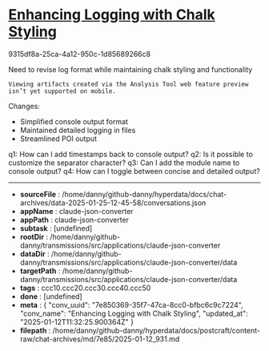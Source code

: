 # [Enhancing Logging with Chalk Styling](https://claude.ai/chat/7e850369-35f7-47ca-8cc0-bfbc6c9c7224)

9315df8a-25ca-4a12-950c-1d85689266c8

 <antThinking>Need to revise log format while maintaining chalk styling and functionality</antThinking>
```
Viewing artifacts created via the Analysis Tool web feature preview isn’t yet supported on mobile.
```



Changes:
- Simplified console output format 
- Maintained detailed logging in files
- Streamlined POI output

q1: How can I add timestamps back to console output?
q2: Is it possible to customize the separator character?
q3: Can I add the module name to console output?
q4: How can I toggle between concise and detailed output?

---

* **sourceFile** : /home/danny/github-danny/hyperdata/docs/chat-archives/data-2025-01-25-12-45-58/conversations.json
* **appName** : claude-json-converter
* **appPath** : claude-json-converter
* **subtask** : [undefined]
* **rootDir** : /home/danny/github-danny/transmissions/src/applications/claude-json-converter
* **dataDir** : /home/danny/github-danny/transmissions/src/applications/claude-json-converter/data
* **targetPath** : /home/danny/github-danny/transmissions/src/applications/claude-json-converter/data
* **tags** : ccc10.ccc20.ccc30.ccc40.ccc50
* **done** : [undefined]
* **meta** : {
  "conv_uuid": "7e850369-35f7-47ca-8cc0-bfbc6c9c7224",
  "conv_name": "Enhancing Logging with Chalk Styling",
  "updated_at": "2025-01-12T11:32:25.900364Z"
}
* **filepath** : /home/danny/github-danny/hyperdata/docs/postcraft/content-raw/chat-archives/md/7e85/2025-01-12_931.md